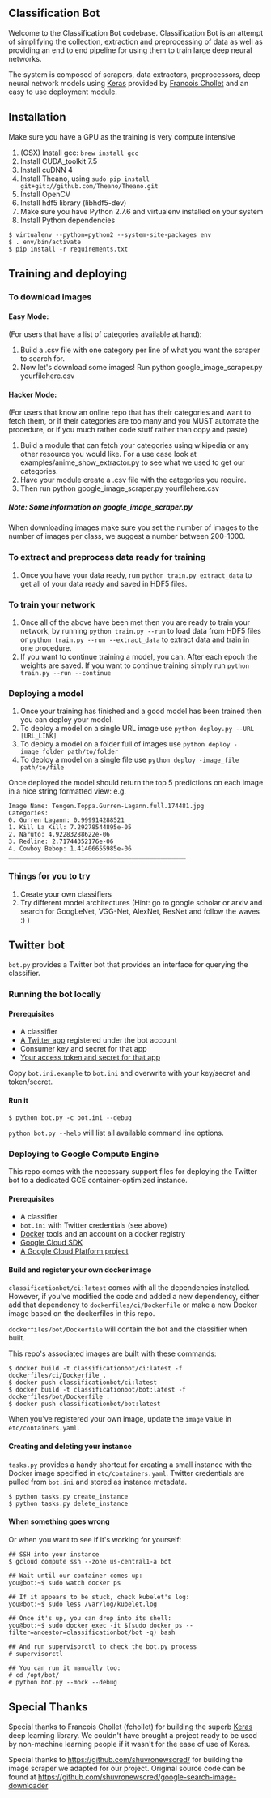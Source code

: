 Classification Bot
------------------
Welcome to the Classification Bot codebase. Classification Bot is an attempt of simplifying the collection, extraction and preprocessing of data as well as providing an end to end pipeline for using them to train large deep neural networks.

The system is composed of scrapers, data extractors, preprocessors, deep neural network models using [Keras](https://github.com/fchollet/keras) provided by [Francois Chollet](https://github.com/fchollet) and an easy to use deployment module.

## Installation
Make sure you have a GPU as the training is very compute intensive

1. (OSX) Install gcc: `brew install gcc`
2. Install CUDA_toolkit 7.5
3. Install cuDNN 4
4. Install Theano, using `sudo pip install git+git://github.com/Theano/Theano.git`
5. Install OpenCV
6. Install hdf5 library (libhdf5-dev)
7. Make sure you have Python 2.7.6 and virtualenv installed on your system
8. Install Python dependencies

```
$ virtualenv --python=python2 --system-site-packages env
$ . env/bin/activate
$ pip install -r requirements.txt
```

## Training and deploying

### To download images

#### Easy Mode:
(For users that have a list of categories available at hand):

1. Build a .csv file with one category per line of what you want the scraper to search for.
2. Now let's download some images! Run python google_image_scraper.py yourfilehere.csv

#### Hacker Mode:
 (For users that know an online repo that has their categories and want to fetch them, or if their categories are too many and you MUST automate the procedure, or if you much rather code stuff rather than copy and paste)

1. Build a module that can fetch your categories using wikipedia or any other resource you would like. For a use case look at examples/anime_show_extractor.py to see what we used to get our categories.
2. Have your module create a .csv file with the categories you require.
3. Then run python google_image_scraper.py yourfilehere.csv

##### Note: Some information on google_image_scraper.py

When downloading images make sure you set the number of images to the number of images per class, we suggest a number between 200-1000.


### To extract and preprocess data ready for training

1. Once you have your data ready, run `python train.py extract_data` to get all of your data ready and saved in HDF5 files.

### To train your network

1. Once all of the above have been met then you are ready to train your network, by running `python train.py --run` to load data from HDF5 files or `python train.py --run --extract_data` to extract data and train in one procedure.
2. If you want to continue training a model, you can. After each epoch the weights are saved. If you want to continue training simply run `python train.py --run --continue`


### Deploying a model

1. Once your training has finished and a good model has been trained then you can deploy your model.
2. To deploy a model on a single URL image use `python deploy.py --URL [URL_LINK]`
3. To deploy a model on a folder full of images use `python deploy -image_folder path/to/folder`
4. To deploy a model on a single file use `python deploy -image_file path/to/file`

Once deployed the model should return the top 5 predictions on each image in a nice string formatted view: e.g.

```
Image Name: Tengen.Toppa.Gurren-Lagann.full.174481.jpg
Categories:
0. Gurren Lagann: 0.999914288521
1. Kill La Kill: 7.29278544895e-05
2. Naruto: 4.92283288622e-06
3. Redline: 2.71744352176e-06
4. Cowboy Bebop: 1.41406655985e-06
_________________________________________________
```

### Things for you to try

1. Create your own classifiers
2. Try different model architectures (Hint: go to google scholar or arxiv and search for GoogLeNet, VGG-Net, AlexNet, ResNet and follow the waves :) )

## Twitter bot

`bot.py` provides a Twitter bot that provides an interface for querying the classifier.

### Running the bot locally

#### Prerequisites

* A classifier
* [A Twitter app](https://apps.twitter.com/) registered under the bot account
* Consumer key and secret for that app
* [Your access token and secret for that app](https://dev.twitter.com/oauth/overview/application-owner-access-tokens)

Copy `bot.ini.example` to `bot.ini` and overwrite with your key/secret and token/secret.

#### Run it

```
$ python bot.py -c bot.ini --debug
```

`python bot.py --help` will list all available command line options.

### Deploying to Google Compute Engine

This repo comes with the necessary support files for deploying the Twitter bot
to a dedicated GCE container-optimized instance.

#### Prerequisites

* A classifier
* `bot.ini` with Twitter credentials (see above)
* [Docker](https://www.docker.com/) tools and an account on a docker registry
* [Google Cloud SDK](https://cloud.google.com/sdk/#Quick_Start)
* [A Google Cloud Platform project](https://cloud.google.com/compute/docs/linux-quickstart#set_up_a_google_cloud_platform_project)

#### Build and register your own docker image

`classificationbot/ci:latest` comes with all the dependencies installed.
However, if you've modified the code and added a new dependency,
either add that dependency to `dockerfiles/ci/Dockerfile` or make a new
Docker image based on the dockerfiles in this repo.

`dockerfiles/bot/Dockerfile` will contain the bot and the classifier when built.

This repo's associated images are built with these commands:

```
$ docker build -t classificationbot/ci:latest -f dockerfiles/ci/Dockerfile .
$ docker push classificationbot/ci:latest
$ docker build -t classificationbot/bot:latest -f dockerfiles/bot/Dockerfile .
$ docker push classificationbot/bot:latest
```

When you've registered your own image, update the `image` value in `etc/containers.yaml`.

#### Creating and deleting your instance

`tasks.py` provides a handy shortcut for creating a small instance
with the Docker image specified in `etc/containers.yaml`.
Twitter credentials are pulled from `bot.ini` and stored as instance metadata.

```
$ python tasks.py create_instance
$ python tasks.py delete_instance
```

#### When something goes wrong

Or when you want to see if it's working for yourself:

```
## SSH into your instance
$ gcloud compute ssh --zone us-central1-a bot

## Wait until our container comes up:
you@bot:~$ sudo watch docker ps

## If it appears to be stuck, check kubelet's log:
you@bot:~$ sudo less /var/log/kubelet.log

## Once it's up, you can drop into its shell:
you@bot:~$ sudo docker exec -it $(sudo docker ps --filter=ancestor=classificationbot/bot -q) bash

## And run supervisorctl to check the bot.py process
# supervisorctl

## You can run it manually too:
# cd /opt/bot/
# python bot.py --mock --debug
```

## Special Thanks
Special thanks to Francois Chollet (fchollet) for building the superb [Keras](https://github.com/fchollet/keras) deep learning library.
We couldn't have brought a project ready to be used by non-machine learning people if it wasn't for the ease of use of Keras.

Special thanks to https://github.com/shuvronewscred/ for building the image scraper we adapted for our project.
Original source code can be found at https://github.com/shuvronewscred/google-search-image-downloader
